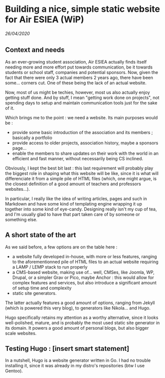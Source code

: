 # Building a nice, simple static website for Air ESIEA (WiP)
###### 26/04/2020

## Context and needs
As an ever-growing student association, Air ESIEA actually finds itself needing more and
more effort put towards communication, be it towards students or school staff, companies
and potential sponsors. Now, given the fact that there were only 3 actual members 2 years
ago, there have been some... corners cut. One of these being the lack of an actual
website. 

Now, most of us might be techies, however, most us also actually enjoy getting stuff done.
And by stuff, I mean "getting work done on projects", not spending days to setup and
maintain communication tools just for the sake of it.

Which brings me to the point : we need a website. Its main purposes would be :
- provide some basic introduction of the association and its members ; basically a
  portfolio
- provide access to older projects, association history, maybe a sponsors page...
- enable the members to share updates on their work with the world in an efficient and
  fast manner, without necessarily being CS inclined.

Obviously, I kept the best bit last : this last requirement will probably play the biggest
role in shaping what this website will be like, since it is what will differenciate it
from a simple pile of HTML files (which, one might argue, is the closest definition of a
good amount of teachers and professors websites...).

In particular, I really like the idea of writing articles, pages and such in Markdown and
have some kind of templating engine wrapping it up together into some kind of eye-candy.
Designing really isn't my cup of tea, and I'm usually glad to have that part taken care of
by someone or something else.

## A short state of the art
As we said before, a few options are on the table here :
- a website fully developed in-house, with more or less features, ranging to the
  aforementionned pile of HTML files to an actual website requiring a LAMP / LEMP stack to
  run properly
- a CMS-based website, making use of... well, CMSes, like Joomla, WP, Drupal, or a simpler
  Grav or Pico, maybe Anchor : this would allow for complex features and services, but
  also introduce a significant amount of setup time and complexity
- static site generators.

The latter actually features a good amount of options, ranging from Jekyll (which is
powered this very blog), to generators like Nikola... and Hugo. 

Hugo specifically retains my attention as a worthy alternative, since it looks
well-polished, mature, and is probably the most used static site generator in its domain.
It powers a good amount of personal blogs, but also bigger scale websites.

## Testing Hugo : [insert smart statement]
In a nutshell, Hugo is a website generator written in Go. I had no trouble installing it,
since it was already in my distro's repositories (btw I use Gentoo).
